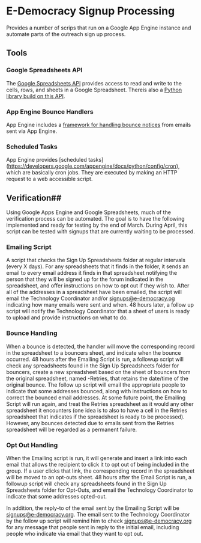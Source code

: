 # E-Democracy Signup Processing #

Provides a number of scrips that run on a Google App Engine instance and 
automate parts of the outreach sign up process.

## Tools ##

### Google Spreadsheets API ###

The [Google Spreadsheets API](https://developers.google.com/google-apps/spreadsheets/) 
provides access to read and write to the cells, rows, and sheets in a Google 
Spreadsheet. Thereis also a [Python library build on this API](http://code.google.com/p/gdata-python-client/).

### App Engine Bounce Handlers ###

App Engine includes a [framework for handling bounce notices](https://developers.google.com/appengine/docs/python/mail/bounce)
from emails sent via App Engine.

### Scheduled Tasks ###

App Engine provides [scheduled tasks]
(https://developers.google.com/appengine/docs/python/config/cron), which are 
basically cron jobs. They are executed by making an HTTP request to a web 
accessible script.

## Verification##

Using Google Apps Engine and Google Spreadsheets, much of the verification 
process can be automated. The goal is to have the following implemented and 
ready for testing by the end of March. During April, this script can be tested 
with signups that are currently waiting to be processed. 

### Emailing Script ###
A script that checks the Sign Up Spreadsheets folder at regular intervals 
(every X days). For any spreadsheets that it finds in the folder, it sends an 
email to every email address it finds in that spreadsheet notifying the person 
that they will be signed up for the forum indicated in the spreadsheet, and 
offer instructions on how to opt out if they wish to. After all of the 
addresses in a spreadsheet have been emailed, the script will email the 
Technology Coordinator and/or signups@e-democracy.og indicating how many 
emails were sent and when. 48 hours later, a follow up script will notify the 
Technology Coordinator that a sheet of users is ready to upload and provide 
instructions on what to do.

### Bounce Handling ###

When a bounce is detected, the handler will move the corresponding record in 
the spreadsheet to a bouncers sheet, and indicate when the bounce occurred. 48 
hours after the Emailing Script is run, a followup script will check any 
spreadsheets found in the Sign Up Spreadsheets folder for bouncers, create a 
new spreadsheet based on the sheet of bouncers from the original spreadsheet, 
named <original spreadsheet name>-Retries, that retains the date/time of the 
original bounce. The follow up script will email the appropriate people to 
indicate that some addresses bounced, along with instructions on how to correct
the bounced email addresses. At some future point, the Emailing Script will run
again, and treat the Retries spreadsheet as it would any other spreadsheet it 
encounters (one idea is to also to have a cell in the Retries spreadsheet that 
indicates if the spreadsheet is ready to be processed). However, any bounces 
detected due to emails sent from the Retries spreadsheet will be regarded as a 
permanent failure.

### Opt Out Handling ###

When the Emailing script is run, it will generate and insert a link into 
each email that allows the recipient to click it to opt out of being included 
in the group. If a user clicks that link, the corresponding record in the 
spreadsheet will be moved to an opt-outs sheet. 48 hours after the Email 
Script is run, a followup script will check any spreadsheets found in the Sign 
Up Spreadsheets folder for Opt-Outs, and email the Technology Coordinator to 
indicate that some addresses opted-out.

In addition, the reply-to of the email sent by the Emailing Script will be 
signups@e-democracy.org. The email sent to the Technology Coordinator by the 
follow up script will remind him to check signups@e-democracy.org for any 
message that people sent in reply to the initial email, including people who 
indicate via email that they want to opt out.


